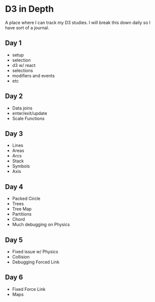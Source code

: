 # D3 in Depth

A place where I can track my D3 studies.
I will break this down daily so I have sort of a journal.

## Day 1
- setup
- selection
- d3 w/ react
- selections
- modifiers and events
- etc

## Day 2
- Data joins
- enter/exit/update
- Scale Functions

## Day 3
- Lines
- Areas
- Arcs
- Stack
- Symbols
- Axis

## Day 4
- Packed Circle
- Trees
- Tree Map
- Partitions
- Chord
- Much debugging on Physics

## Day 5
- Fixed issue w/ Physics
- Collision
- Debugging Forced Link

## Day 6
- Fixed Force Link
- Maps